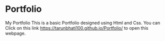 # Portfolio
My Portfolio
This is a basic Portfolio designed using Html and Css.
You can Click on this link https://tarunbhati100.github.io/Portfolio/ to open this webpage.
